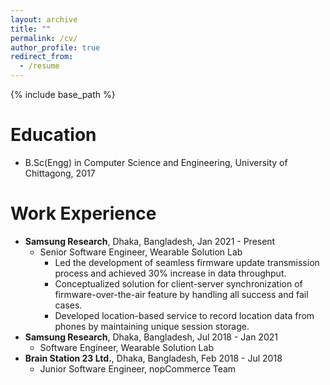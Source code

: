 ```yaml
---
layout: archive
title: ""
permalink: /cv/
author_profile: true
redirect_from:
  - /resume
---
```




{% include base_path %}

Education
======
* B.Sc(Engg) in Computer Science and Engineering, University of Chittagong, 2017

Work Experience
======
- **Samsung Research**, Dhaka, Bangladesh, Jan 2021 - Present
  * Senior Software Engineer, Wearable Solution Lab
    - Led the development of seamless firmware update transmission process and achieved 30% increase in data throughput.
    - Conceptualized solution for client-server synchronization of firmware-over-the-air feature by handling all success and fail cases.
    - Developed location-based service to record location data from phones by maintaining unique session storage.
- **Samsung Research**, Dhaka, Bangladesh, Jul 2018 - Jan 2021
  * Software Engineer, Wearable Solution Lab
- **Brain Station 23 Ltd.**, Dhaka, Bangladesh, Feb 2018 - Jul 2018
  * Junior Software Engineer, nopCommerce Team
